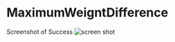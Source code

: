 # MaximumWeigntDifference
Screenshot of Success
![screen shot](https://github.com/RohanSakale/MaximumWeigntDifference/assets/121031077/b9cad42a-697f-45c0-bfa0-511342af2ef2)
